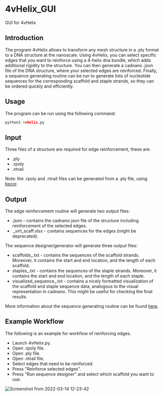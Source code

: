 # 4vHelix_GUI
GUI for 4vHelix

## Introduction
The program 4vHelix allows to transform any mesh structure in a .ply format to a DNA structure at the nanoscale. Using 4vHelix, you can select specific edges that you want to reinforce using a 4-helix dna bundle, which adds additional rigidity to the structure. You can then generate a cadnano .json file of the DNA structure, where your selected edges are reinforced. Finally, a sequence generating routine can be run to generate lists of nucleotide sequences for the corresponding scaffold and staple strands, so they can be ordered quickly and efficiently. 

## Usage
The program can be run using the following command:

```python
python3 4vHelix.py
```
## Input
Three files of a structure are required for edge reinforcement, these are:
- .ply
- .rpoly
- .ntrail

Note: the .rpoly and .ntrail files can be generated from a .ply file, using [bscor](https://github.com/mohamma1/bscor).

## Output
The edge reinforcement routine will generate two output files:
- <filename>.json - contains the cadnano json file of the structure including reinforcement of the selected edges.
- <filename>._virt_scaff.xlsx - contains sequences for the edges (might be deprecated).

The sequence designer/generator will generate three output files:
- scaffolds_<filename>.txt - contains the sequences of the scaffold strands. Moreover, it contains the start and end location, and the length of each scaffold.
- staples_<filename>.txt - contains the sequences of the staple strands. Moreover, it contains the start and end location, and the length of each staple.
- visualized_sequence_<filename>.txt - contains a nicely formatted visualization of the scaffold and staple sequence data, analogous to the visual representation in cadnano. This might be useful for checking the final results.

More information about the sequence generating routine can be found [here](https://github.com/ItsTheSebbe/SequenceDesigner).
  
## Example Workflow
The following is an example for workflow of reinforcing edges.
- Launch 4vHelix.py.
- Open .rpoly file.
- Open .ply file.
- Open .ntrail file.
- Select edges that need to be reinforced.
- Press "Reinforce selected edges".
- Press "Run sequence designer" and select which scaffold you want to use.
  
![Screenshot from 2022-03-14 12-23-42](https://user-images.githubusercontent.com/28595211/158162789-7e09d253-d2cb-4f33-b7b9-7173e6946193.png)
